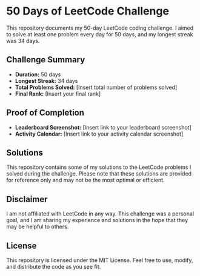 # 50 Days of LeetCode Challenge

This repository documents my 50-day LeetCode coding challenge. I aimed to solve at least one problem every day for 50 days, and my longest streak was 34 days.

## Challenge Summary

* **Duration:** 50 days
* **Longest Streak:** 34 days
* **Total Problems Solved:** [Insert total number of problems solved]
* **Final Rank:** [Insert your final rank]

## Proof of Completion

* **Leaderboard Screenshot:** [Insert link to your leaderboard screenshot]
* **Activity Calendar:** [Insert link to your activity calendar screenshot]

## Solutions

This repository contains some of my solutions to the LeetCode problems I solved during the challenge. Please note that these solutions are provided for reference only and may not be the most optimal or efficient.

## Disclaimer

I am not affiliated with LeetCode in any way. This challenge was a personal goal, and I am sharing my experience and solutions in the hope that they may be helpful to others.

## License

This repository is licensed under the MIT License. Feel free to use, modify, and distribute the code as you see fit.